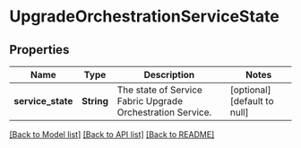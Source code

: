 # UpgradeOrchestrationServiceState

## Properties
Name | Type | Description | Notes
------------ | ------------- | ------------- | -------------
**service_state** | **String** | The state of Service Fabric Upgrade Orchestration Service. | [optional] [default to null]

[[Back to Model list]](../README.md#documentation-for-models) [[Back to API list]](../README.md#documentation-for-api-endpoints) [[Back to README]](../README.md)


